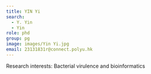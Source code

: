 ```yaml
---
title: YIN Yi
search:
  - Y. Yin
  - Yin
role: phd
group: pg
image: images/Yin Yi.jpg
email: 23131831r@connect.polyu.hk
---
```


Research interests: Bacterial virulence and bioinformatics

